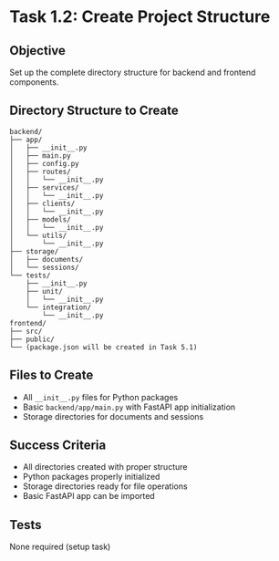 # Task 1.2: Create Project Structure

## Objective
Set up the complete directory structure for backend and frontend components.

## Directory Structure to Create
```
backend/
├── app/
│   ├── __init__.py
│   ├── main.py
│   ├── config.py
│   ├── routes/
│   │   └── __init__.py
│   ├── services/
│   │   └── __init__.py
│   ├── clients/
│   │   └── __init__.py
│   ├── models/
│   │   └── __init__.py
│   └── utils/
│       └── __init__.py
├── storage/
│   ├── documents/
│   └── sessions/
└── tests/
    ├── __init__.py
    ├── unit/
    │   └── __init__.py
    └── integration/
        └── __init__.py
frontend/
├── src/
├── public/
└── (package.json will be created in Task 5.1)
```

## Files to Create
- All `__init__.py` files for Python packages
- Basic `backend/app/main.py` with FastAPI app initialization
- Storage directories for documents and sessions

## Success Criteria
- All directories created with proper structure
- Python packages properly initialized
- Storage directories ready for file operations
- Basic FastAPI app can be imported

## Tests
None required (setup task)
